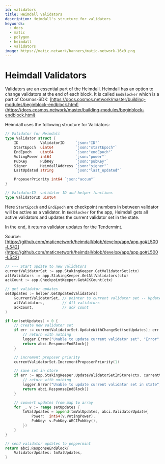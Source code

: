 ```yaml
---
id: validators
title: Heimdall Validators
description: Heimdall's structure for validators
keywords:
  - docs
  - matic
  - polygon
  - heimdall
  - validators
image: https://matic.network/banners/matic-network-16x9.png 
---
```


# Heimdall Validators

Validators are an essential part of the Heimdall. Heimdall has an option to change validators at the end of each block. It is called `EndBlocker` which is a part of Cosmos-SDK: [https://docs.cosmos.network/master/building-modules/beginblock-endblock.html](https://docs.cosmos.network/master/building-modules/beginblock-endblock.html)

Heimdall uses the following structure for Validators:

```go
// Validator for Heimdall
type Validator struct {
	ID          ValidatorID     `json:"ID"`
	StartEpoch  uint64          `json:"startEpoch"`
	EndEpoch    uint64          `json:"endEpoch"`
	VotingPower int64           `json:"power"`
	PubKey      PubKey          `json:"pubKey"`
	Signer      HeimdallAddress `json:"signer"`
	LastUpdated string          `json:"last_updated"`

	ProposerPriority int64 `json:"accum"`
}

// ValidatorID  validator ID and helper functions
type ValidatorID uint64
```

Here `StartEpoch` and `EndEpoch` are checkpoint numbers in between validator will be active as a validator.  In `EndBlocker` for the app, Heimdall gets all active validators and updates the current validator set in the state. 

In the end, it returns validator updates for the Tendermint.  

Source: [https://github.com/maticnetwork/heimdall/blob/develop/app/app.go#L500-L542](https://github.com/maticnetwork/heimdall/blob/develop/app/app.go#L500-L542)

```go
// --- Start update to new validators
currentValidatorSet := app.StakingKeeper.GetValidatorSet(ctx)
allValidators := app.StakingKeeper.GetAllValidators(ctx)
ackCount := app.CheckpointKeeper.GetACKCount(ctx)

// get validator updates
setUpdates := helper.GetUpdatedValidators(
	&currentValidatorSet, // pointer to current validator set -- UpdateValidators will modify it
	allValidators,        // All validators
	ackCount,             // ack count
)

if len(setUpdates) > 0 {
	// create new validator set
	if err := currentValidatorSet.UpdateWithChangeSet(setUpdates); err != nil {
		// return with nothing
		logger.Error("Unable to update current validator set", "Error", err)
		return abci.ResponseEndBlock{}
	}

	// increment proposer priority
	currentValidatorSet.IncrementProposerPriority(1)

	// save set in store
	if err := app.StakingKeeper.UpdateValidatorSetInStore(ctx, currentValidatorSet); err != nil {
		// return with nothing
		logger.Error("Unable to update current validator set in state", "Error", err)
		return abci.ResponseEndBlock{}
	}

	// convert updates from map to array
	for _, v := range setUpdates {
		tmValUpdates = append(tmValUpdates, abci.ValidatorUpdate{
			Power:  int64(v.VotingPower),
			PubKey: v.PubKey.ABCIPubKey(),
		})
	}
}

// send validator updates to peppermint
return abci.ResponseEndBlock{
	ValidatorUpdates: tmValUpdates,
}
```